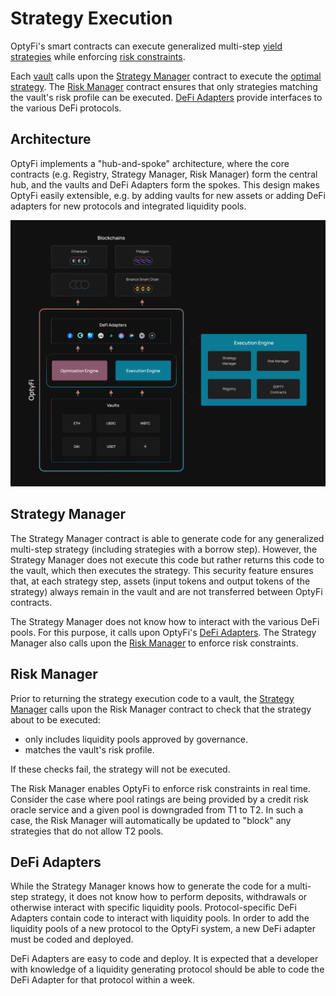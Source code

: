 # Strategy Execution

OptyFi's smart contracts can execute generalized multi-step [yield strategies](strategy-composition.md) while enforcing [risk constraints](risk-framework.md). 

Each [vault](vaults.md) calls upon the [Strategy Manager](strategy-execution.md#strategy-manager) contract to execute the [optimal strategy](optimization-engine.md). The [Risk Manager](strategy-execution.md#risk-manager) contract ensures that only strategies matching the vault's risk profile can be executed. [DeFi Adapters](strategy-execution.md#defi-adapters) provide interfaces to the various DeFi protocols. 

## Architecture

OptyFi implements a "hub-and-spoke" architecture, where the core contracts \(e.g. Registry, Strategy Manager, Risk Manager\) form the central hub, and the vaults and DeFi Adapters form the spokes. This design makes OptyFi easily extensible, e.g. by adding vaults for new assets or adding DeFi adapters for new protocols and integrated liquidity pools.

![The OptyFi Architecture.](../../.gitbook/assets/architecture.svg)

## Strategy Manager

The Strategy Manager contract is able to generate code for any generalized multi-step strategy \(including strategies with a borrow step\). However, the Strategy Manager does not execute this code but rather returns this code to the vault, which then executes the strategy. This security feature ensures that, at each strategy step, assets \(input tokens and output tokens of the strategy\) always remain in the vault and are not transferred between OptyFi contracts. 

The Strategy Manager does not know how to interact with the various DeFi pools. For this purpose, it calls upon OptyFi's [DeFi Adapters](strategy-execution.md#defi-adapters). The Strategy Manager also calls upon the [Risk Manager](strategy-execution.md#risk-manager) to enforce risk constraints.  

## Risk Manager

Prior to returning the strategy execution code to a vault, the [Strategy Manager](strategy-execution.md#strategy-manager) calls upon the Risk Manager contract to check that the strategy about to be executed:

* only includes liquidity pools approved by governance.
* matches the vault's risk profile.

If these checks fail, the strategy will not be executed. 

The Risk Manager enables OptyFi to enforce risk constraints in real time. Consider the case where pool ratings are being provided by a credit risk oracle service and a given pool is downgraded from T1 to T2. In such a case, the Risk Manager will automatically be updated to "block" any strategies that do not allow T2 pools.  

## DeFi Adapters

While the Strategy Manager knows how to generate the code for a multi-step strategy, it does not know how to perform deposits, withdrawals or otherwise interact with specific liquidity pools. Protocol-specific DeFi Adapters contain code to interact with liquidity pools. In order to add the liquidity pools of a new protocol to the OptyFi system, a new DeFi adapter must be coded and deployed. 

DeFi Adapters are easy to code and deploy. It is expected that a developer with knowledge of a liquidity generating protocol should be able to code the DeFi Adapter for that protocol within a week.
